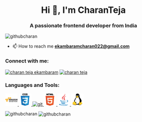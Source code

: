 <h1 align="center">Hi 👋, I'm CharanTeja</h1>
<h3 align="center">A passionate frontend developer from India</h3>

<p align="left"> <img src="https://komarev.com/ghpvc/?username=githubcharan&label=Profile%20views&color=0e75b6&style=flat" alt="githubcharan" /> </p>

- 📫 How to reach me **ekambaramcharan022@gmail.com**

<h3 align="left">Connect with me:</h3>
<p align="left">
<a href="https://linkedin.com/in/charan teja ekambaram" target="blank"><img align="center" src="https://raw.githubusercontent.com/rahuldkjain/github-profile-readme-generator/master/src/images/icons/Social/linked-in-alt.svg" alt="charan teja ekambaram" height="30" width="40" /></a>
<a href="https://instagram.com/charan teja" target="blank"><img align="center" src="https://raw.githubusercontent.com/rahuldkjain/github-profile-readme-generator/master/src/images/icons/Social/instagram.svg" alt="charan teja" height="30" width="40" /></a>
</p>

<h3 align="left">Languages and Tools:</h3>
<p align="left"> <a href="https://aws.amazon.com" target="_blank"> <img src="https://raw.githubusercontent.com/devicons/devicon/master/icons/amazonwebservices/amazonwebservices-original-wordmark.svg" alt="aws" width="40" height="40"/> </a> <a href="https://www.w3schools.com/css/" target="_blank"> <img src="https://raw.githubusercontent.com/devicons/devicon/master/icons/css3/css3-original-wordmark.svg" alt="css3" width="40" height="40"/> </a> <a href="https://git-scm.com/" target="_blank"> <img src="https://www.vectorlogo.zone/logos/git-scm/git-scm-icon.svg" alt="git" width="40" height="40"/> </a> <a href="https://www.w3.org/html/" target="_blank"> <img src="https://raw.githubusercontent.com/devicons/devicon/master/icons/html5/html5-original-wordmark.svg" alt="html5" width="40" height="40"/> </a> <a href="https://www.java.com" target="_blank"> <img src="https://raw.githubusercontent.com/devicons/devicon/master/icons/java/java-original.svg" alt="java" width="40" height="40"/> </a> <a href="https://www.linux.org/" target="_blank"> <img src="https://raw.githubusercontent.com/devicons/devicon/master/icons/linux/linux-original.svg" alt="linux" width="40" height="40"/> </a> </p>

<p><img align="left" src="https://github-readme-stats.vercel.app/api/top-langs?username=githubcharan&show_icons=true&locale=en&layout=compact" alt="githubcharan" /></p>

<p>&nbsp;<img align="center" src="https://github-readme-stats.vercel.app/api?username=githubcharan&show_icons=true&locale=en" alt="githubcharan" /></p>
